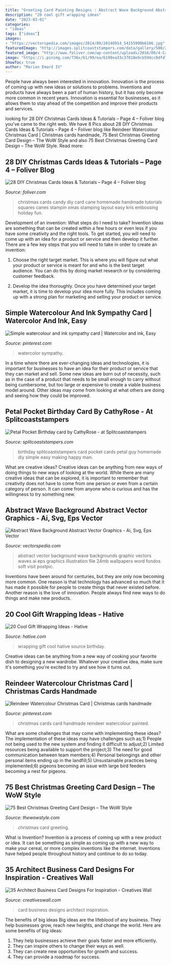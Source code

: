 ```yaml
---
title: "Greeting Card Painting Designs : Abstract Wave Background Abstract Vector Graphics"
description: "20 cool gift wrapping ideas"
date: "2023-03-01"
categories:
- "ideas"
tags: ["ideas"]
images:
- "https://vectorspedia.com/images/2014/09/20140914_54155990b6106.jpg"
featuredImage: "http://images.splitcoaststampers.com/data/gallery/500/2009/11/02/Basic-Gray-birthday-wcopy_by_CathyRose.jpg"
featured_image: "http://www.foliver.com/wp-content/uploads/2016/09/4-Candy-Cane-Christmas-Card.jpg"
image: "https://i.pinimg.com/736x/61/99/ea/6199ea33c37818e9cb59dcc0dfd74533.jpg"
ShowToc: true
author: "Marian Emard IV"
---
```



People have always been interested in innovation. Innovation is the process of coming up with new ideas or solutions to problems. Inventions and products have always been a part of human history, but it has only become more common in recent years. Innovation is essential for businesses, as it allows them to stay ahead of the competition and improve their products and services.

	

		
looking for 28 DIY Christmas Cards Ideas &amp; Tutorials – Page 4 – Foliver blog you've came to the right web. We have 8 Pics about 28 DIY Christmas Cards Ideas &amp; Tutorials – Page 4 – Foliver blog like Reindeer Watercolour Christmas Card | Christmas cards handmade, 75 Best Christmas Greeting Card Design – The WoW Style and also 75 Best Christmas Greeting Card Design – The WoW Style. Read more:
		
    
## 28 DIY Christmas Cards Ideas &amp; Tutorials – Page 4 – Foliver Blog

<img loading=lazy src="http://www.foliver.com/wp-content/uploads/2016/09/4-Candy-Cane-Christmas-Card.jpg" onerror="this.onerror=null;this.src='https://tse1.mm.bing.net/th?id=OIP.Eaq7rt0qODG1Xpko_NNhHwHaKA&amp;pid=15.1';" alt="28 DIY Christmas Cards Ideas &amp; Tutorials – Page 4 – Foliver blog">

_Source: foliver.com_

>christmas cards candy diy card cane homemade handmade tutorials squares canes stampin xmas stamping layout easy kris embossing holiday fun. 

	

Development of an invention: What steps do I need to take?
Invention ideas are something that can be created within a few hours or even less if you have some creativity and the right tools. To get started, you will need to come up with an idea for a product or service and then develop it further. There are a few key steps that you will need to take in order to create an invention:
1. Choose the right target market. This is where you will figure out what your product or service is meant for and who is the best target audience. You can do this by doing market research or by considering customer feedback.

2. Develop the idea thoroughly. Once you have determined your target market, it is time to develop your idea more fully. This includes coming up with a strong plan for marketing and selling your product or service.

    
## Simple Watercolour And Ink Sympathy Card | Watercolor And Ink, Easy

<img loading=lazy src="https://i.pinimg.com/736x/cc/d9/fc/ccd9fc66099c1069076ae0e5adb312db.jpg" onerror="this.onerror=null;this.src='https://tse3.mm.bing.net/th?id=OIP.azP2WJRrGdSX_oQM7FpuIAHaJ3&amp;pid=15.1';" alt="Simple watercolour and ink sympathy card | Watercolor and ink, Easy">

_Source: pinterest.com_

>watercolor sympathy. 

	

In a time where there are ever-changing ideas and technologies, it is important for businesses to have an idea for their product or service that they can market and sell. Some new ideas are born out of necessity, such as in the case of a product that needs to be small enough to carry without being cumbersome, but too large or expensive to create a viable business model around. Other ideas may come from looking at what others are doing and seeing how they could be improved.

    
## Petal Pocket Birthday Card By CathyRose - At Splitcoaststampers

<img loading=lazy src="http://images.splitcoaststampers.com/data/gallery/500/2009/11/02/Basic-Gray-birthday-wcopy_by_CathyRose.jpg" onerror="this.onerror=null;this.src='https://tse2.mm.bing.net/th?id=OIP.JpMLBk9F4SEzfVC2_ME5kAHaI-&amp;pid=15.1';" alt="Petal Pocket Birthday card by CathyRose - at Splitcoaststampers">

_Source: splitcoaststampers.com_

>birthday splitcoaststampers card pocket cards petal guy homemade diy simple easy making happy man. 

	

What are creative ideas?
Creative ideas can be anything from new ways of doing things to new ways of looking at the world. While there are many creative ideas that can be explored, it is important to remember that creativity does not have to come from one person or even from a certain category of person. It can come from anyone who is curious and has the willingness to try something new.

    
## Abstract Wave Background Abstract Vector Graphics - Ai, Svg, Eps Vector

<img loading=lazy src="https://vectorspedia.com/images/2014/09/20140914_54155990b6106.jpg" onerror="this.onerror=null;this.src='https://tse3.mm.bing.net/th?id=OIP.BhZ3QX49768blH7V9HshpgHaHN&amp;pid=15.1';" alt="Abstract Wave Background Abstract Vector Graphics - Ai, Svg, Eps Vector">

_Source: vectorspedia.com_

>abstract vector background wave backgrounds graphic vectors waves ai eps graphics illustration file 24mb wallpapers word fondos soft visit postpic. 

	

Inventions have been around for centuries, but they are only now becoming more common. One reason is that technology has advanced so much that it has made it possible for people to create things that never existed before. Another reason is the love of innovation. People always find new ways to do things and make new products.

    
## 20 Cool Gift Wrapping Ideas - Hative

<img loading=lazy src="https://hative.com/wp-content/uploads/2014/10/gift-wrapping-ideas/4-cool-gift-wrapping-ideas.jpg" onerror="this.onerror=null;this.src='https://tse4.mm.bing.net/th?id=OIP.DM290G5GGwFg2ZJmXLjxnAHaLH&amp;pid=15.1';" alt="20 Cool Gift Wrapping Ideas - Hative">

_Source: hative.com_

>wrapping gift cool hative source birthday. 

	

Creative ideas can be anything from a new way of cooking your favorite dish to designing a new wardrobe. Whatever your creative idea, make sure it's something you're excited to try and see how it turns out.

    
## Reindeer Watercolour Christmas Card | Christmas Cards Handmade

<img loading=lazy src="https://i.pinimg.com/736x/61/99/ea/6199ea33c37818e9cb59dcc0dfd74533.jpg" onerror="this.onerror=null;this.src='https://tse3.mm.bing.net/th?id=OIP.z12_OvbkpD0QSefT04ffIwHaKg&amp;pid=15.1';" alt="Reindeer Watercolour Christmas Card | Christmas cards handmade">

_Source: pinterest.com_

>christmas cards card handmade reindeer watercolour painted. 

	

What are some challenges that may come with implementing these ideas?
The implementation of these ideas may have challenges such as;1) People not being used to the new system and finding it difficult to adjust;2) Limited resources being available to support the project;3) The need for good communication between team members;4) Personal belongings and other personal items ending up in the landfill;5) Unsustainable practices being implemented;6) pigeons becoming an issue with large bird feeders becoming a nest for pigeons.

    
## 75 Best Christmas Greeting Card Design – The WoW Style

<img loading=lazy src="http://thewowstyle.com/wp-content/uploads/2014/11/534.jpg" onerror="this.onerror=null;this.src='https://tse4.mm.bing.net/th?id=OIP.DkR3lpQEvVsCkLD4O3wdYgHaIq&amp;pid=15.1';" alt="75 Best Christmas Greeting Card Design – The WoW Style">

_Source: thewowstyle.com_

>christmas card greeting. 

	

What is Invention?
Invention is a process of coming up with a new product or idea. It can be something as simple as coming up with a new way to make your cereal, or more complex inventions like the internet. Inventions have helped people throughout history and continue to do so today.

    
## 35 Architect Business Card Designs For Inspiration - Creatives Wall

<img loading=lazy src="https://www.creativeswall.com/wp-content/uploads/2014/04/8c436b609631a0e4c77dab97469c9500.jpg" onerror="this.onerror=null;this.src='https://tse2.mm.bing.net/th?id=OIP.asZC37XzPREhIyyxGPnWLgHaFj&amp;pid=15.1';" alt="35 Architect Business Card Designs For Inspiration - Creatives Wall">

_Source: creativeswall.com_

>card business designs architect inspiration. 

	

The benefits of big ideas
Big ideas are the lifeblood of any business. They help businesses grow, reach new heights, and change the world. Here are some benefits of big ideas:
1. They help businesses achieve their goals faster and more efficiently.
2. They can inspire others to change their ways as well.
3. They can create new opportunities for growth and success.
4. They can provide a roadmap for success.

